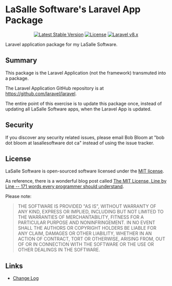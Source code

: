 # LaSalle Software's Laravel App Package

<p align="center">
<a href="https://packagist.org/packages/lasallesoftware/ls-laravelapp-pkg"><img src="https://poser.pugx.org/lasallesoftware/ls-laravelapp-pkg/v/stable.svg" alt="Latest Stable Version"></a>
<a href="https://packagist.org/packages/lasallesoftware/ls-laravelapp-pkg"><img src="https://poser.pugx.org/lasallesoftware/ls-laravelapp-pkg/license.svg" alt="License"></a>
<a href="https://laravel.com/"><img src="https://img.shields.io/badge/Laravel-v8-brightgreen.svg?style=flat-square" alt="Laravel v8.x"></a> 
</p>

Laravel application package for my LaSalle Software.

## Summary

This package is the Laravel Application (not the framework) transmuted into a package. 

The Laravel Application GitHub repository is at <a href="https://github.com/laravel/laravel">https://github.com/laravel/laravel</a>.

The entire point of this exercise is to update this package once, instead of updating all LaSalle Software apps, when the Laravel App is updated. 

## Security

If you discover any security related issues, please email Bob Bloom at "bob dot bloom at lasallesoftware dot ca" instead of using the issue tracker.

## License

LaSalle Software is open-sourced software licensed under the [MIT license](https://opensource.org/licenses/MIT).

As reference, there is a wonderful blog post called [The MIT License, Line by Line -- 171 words every programmer should understand](https://writing.kemitchell.com/2016/09/21/MIT-License-Line-by-Line.html).

Please note:
>THE SOFTWARE IS PROVIDED "AS IS", WITHOUT WARRANTY OF ANY KIND, EXPRESS OR IMPLIED, INCLUDING BUT NOT LIMITED TO THE WARRANTIES OF MERCHANTABILITY, FITNESS FOR A PARTICULAR PURPOSE AND NONINFRINGEMENT. IN NO EVENT SHALL THE AUTHORS OR COPYRIGHT HOLDERS BE LIABLE FOR ANY CLAIM, DAMAGES OR OTHER LIABILITY, WHETHER IN AN ACTION OF CONTRACT, TORT OR OTHERWISE, ARISING FROM, OUT OF OR IN CONNECTION WITH THE SOFTWARE OR THE USE OR OTHER DEALINGS IN THE SOFTWARE.

## Links

* [Change Log](CHANGELOG.md)